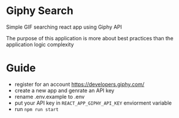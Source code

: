 # Giphy Search
Simple GIF searching react app using Giphy API

The purpose of this application is more about best practices than the application logic complexity
# Guide

- register for an account <https://developers.giphy.com/>
- create a new app and genrate an API key
- rename .env.example to .env
- put your API key in `REACT_APP_GIPHY_API_KEY` enviorment variable
- run `npm run start`
